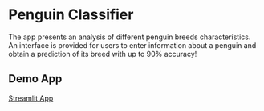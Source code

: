 # Penguin Classifier 

The app presents an analysis of different penguin breeds characteristics. An interface is provided for users to enter information about a penguin and obtain a prediction of its breed with up to 90% accuracy! 

## Demo App

[Streamlit App](https://first-deployed-model-aiacademy.streamlit.app/)
